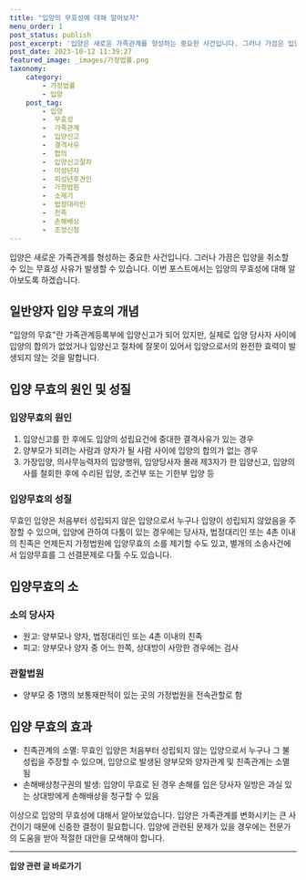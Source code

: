 ```yaml
---
title: "입양의 무효성에 대해 알아보자"
menu_order: 1
post_status: publish
post_excerpt: '입양은 새로운 가족관계를 형성하는 중요한 사건입니다. 그러나 가끔은 입양을 취소할 수 있는 무효성 사유가 발생할 수 있습니다. 이번 포스트에서는 입양의 무효성에 대해 알아보도록 하겠습니다.'
post_date: 2023-10-12 11:39:27
featured_image: _images/가정법률.png
taxonomy:
    category:
        - 가정법률
        - 입양
    post_tag:
        - 입양
        -  무효성
        -  가족관계
        -  입양신고
        -  결격사유
        -  합의
        -  입양신고절차
        -  미성년자
        -  피성년후견인
        -  가정법원
        -  소제기
        -  법정대리인
        -  친족
        -  손해배상
        -  조정신청
---
```



입양은 새로운 가족관계를 형성하는 중요한 사건입니다. 그러나 가끔은 입양을 취소할 수 있는 무효성 사유가 발생할 수 있습니다. 이번 포스트에서는 입양의 무효성에 대해 알아보도록 하겠습니다.

## 일반양자 입양 무효의 개념

"입양의 무효"란 가족관계등록부에 입양신고가 되어 있지만, 실제로 입양 당사자 사이에 입양의 합의가 없었거나 입양신고 절차에 잘못이 있어서 입양으로서의 완전한 효력이 발생되지 않는 것을 말합니다.

## 입양 무효의 원인 및 성질

### 입양무효의 원인

1. 입양신고를 한 후에도 입양의 성립요건에 중대한 결격사유가 있는 경우
2. 양부모가 되려는 사람과 양자가 될 사람 사이에 입양의 합의가 없는 경우
3. 가장입양, 의사무능력자의 입양행위, 입양당사자 몰래 제3자가 한 입양신고, 입양의사를 철회한 후에 수리된 입양, 조건부 또는 기한부 입양 등

### 입양무효의 성질

무효인 입양은 처음부터 성립되지 않은 입양으로서 누구나 입양이 성립되지 않았음을 주장할 수 있으며, 입양에 관하여 다툼이 있는 경우에는 당사자, 법정대리인 또는 4촌 이내의 친족은 언제든지 가정법원에 입양무효의 소를 제기할 수도 있고, 별개의 소송사건에서 입양무효를 그 선결문제로 다툴 수도 있습니다.

## 입양무효의 소

### 소의 당사자

- 원고: 양부모나 양자, 법정대리인 또는 4촌 이내의 친족
- 피고: 양부모나 양자 중 어느 한쪽, 상대방이 사망한 경우에는 검사

### 관할법원

- 양부모 중 1명의 보통재판적이 있는 곳의 가정법원을 전속관할로 함

## 입양 무효의 효과

- 친족관계의 소멸: 무효인 입양은 처음부터 성립되지 않는 입양으로서 누구나 그 불성립을 주장할 수 있으며, 입양으로 발생된 양부모와 양자관계 및 친족관계는 소멸됨
- 손해배상청구권의 발생: 입양이 무효로 된 경우 손해를 입은 당사자 일방은 과실 있는 상대방에게 손해배상을 청구할 수 있음

이상으로 입양의 무효성에 대해서 알아보았습니다. 입양은 가족관계를 변화시키는 큰 사건이기 때문에 신중한 결정이 필요합니다. 입양에 관련된 문제가 있을 경우에는 전문가의 도움을 받아 적절한 대안을 모색해야 합니다.
<!-- wp:separator -->
<hr class="wp-block-separator has-alpha-channel-opacity"/>
<!-- /wp:separator -->

<!-- wp:group {"backgroundColor":"base","layout":{"type":"constrained"}} -->
<div class="wp-block-group has-base-background-color has-background"><!-- wp:paragraph {"align":"center","fontSize":"medium"} -->
<p class="has-text-align-center has-large-font-size"><strong>입양 관련 글 바로가기</strong></p>
<!-- /wp:paragraph -->


<!-- wp:latest-posts {"categories":[{"id":1407,"count":19,"description":"","link":"https://uknowlaw.com/category/%ec%9e%85%ec%96%91/","name":"입양","slug":"입양","taxonomy":"category","parent":0,"meta":[],"_links":{"self":[{"href":"https://uknowlaw.com/wp-json/wp/v2/categories/1407"}],"collection":[{"href":"https://uknowlaw.com/wp-json/wp/v2/categories"}],"about":[{"href":"https://uknowlaw.com/wp-json/wp/v2/taxonomies/category"}],"wp:post_type":[{"href":"https://uknowlaw.com/wp-json/wp/v2/posts?categories=1407"}],"curies":[{"name":"wp","href":"https://api.w.org/{rel}","templated":true}]}}],"postsToShow":100,"excerptLength":28,"postLayout":"grid","columns":2,"featuredImageAlign":"left","featuredImageSizeSlug":"large","fontSize":18px} /--></div>
<!-- /wp:group -->